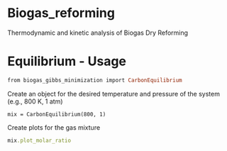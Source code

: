 # Biogas_reforming
Thermodynamic and kinetic analysis of Biogas Dry Reforming

# Equilibrium - Usage

```ruby
from biogas_gibbs_minimization import CarbonEquilibrium
```
Create an object for the desired temperature and pressure of the system (e.g., 800 K, 1 atm)
```
mix = CarbonEquilibrium(800, 1)
```
Create plots for the gas mixture
```ruby
mix.plot_molar_ratio
```
